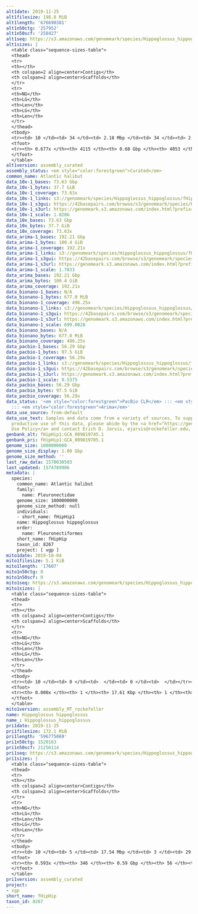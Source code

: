 ```yaml
---
alt1date: 2019-11-25
alt1filesize: 198.8 MiB
alt1length: '676690381'
alt1n50ctg: '257952'
alt1n50scf: '258427'
alt1seq: https://s3.amazonaws.com/genomeark/species/Hippoglossus_hippoglossus/fHipHip1/assembly_curated/fHipHip1.alt.cur.20191125.fasta.gz
alt1sizes: |
  <table class="sequence-sizes-table">
  <thead>
  <tr>
  <th></th>
  <th colspan=2 align=center>Contigs</th>
  <th colspan=2 align=center>Scaffolds</th>
  </tr>
  <tr>
  <th>NG</th>
  <th>LG</th>
  <th>Len</th>
  <th>LG</th>
  <th>Len</th>
  </tr>
  </thead>
  <tbody>
  <tr><td> 10 </td><td> 34 </td><td> 2.18 Mbp </td><td> 34 </td><td> 2.18 Mbp </td></tr><tr><td> 20 </td><td> 93 </td><td> 1.41 Mbp </td><td> 93 </td><td> 1.41 Mbp </td></tr><tr><td> 30 </td><td> 178 </td><td> 0.97 Mbp </td><td> 178 </td><td> 0.97 Mbp </td></tr><tr><td> 40 </td><td> 307 </td><td> 0.58 Mbp </td><td> 307 </td><td> 0.58 Mbp </td></tr><tr style="background-color:#cccccc;"><td> 50 </td><td> 559 </td><td> 257.95 Kbp </td><td> 558 </td><td> 258.43 Kbp </td></tr><tr><td> 60 </td><td> 1525 </td><td> 55.94 Kbp </td><td> 1512 </td><td> 56.85 Kbp </td></tr><tr><td> 70 </td><td> 0 </td><td>  </td><td> 0 </td><td>  </td></tr><tr><td> 80 </td><td> 0 </td><td>  </td><td> 0 </td><td>  </td></tr><tr><td> 90 </td><td> 0 </td><td>  </td><td> 0 </td><td>  </td></tr><tr><td> 100 </td><td> 0 </td><td>  </td><td> 0 </td><td>  </td></tr></tbody>
  <tfoot>
  <tr><th> 0.677x </th><th> 4115 </th><th> 0.68 Gbp </th><th> 4053 </th><th> 0.68 Gbp </th></tr>
  </tfoot>
  </table>
alt1version: assembly_curated
assembly_status: <em style="color:forestgreen">Curated</em>
common_name: Atlantic halibut
data_10x-1_bases: 73.63 Gbp
data_10x-1_bytes: 37.7 GiB
data_10x-1_coverage: 73.63x
data_10x-1_links: s3://genomeark/species/Hippoglossus_hippoglossus/fHipHip1/genomic_data/10x/<br>
data_10x-1_s3gui: https://42basepairs.com/browse/s3/genomeark/species/Hippoglossus_hippoglossus/fHipHip1/genomic_data/10x/
data_10x-1_s3url: https://genomeark.s3.amazonaws.com/index.html?prefix=species/Hippoglossus_hippoglossus/fHipHip1/genomic_data/10x/
data_10x-1_scale: 1.8206
data_10x_bases: 73.63 Gbp
data_10x_bytes: 37.7 GiB
data_10x_coverage: 73.63x
data_arima-1_bases: 192.21 Gbp
data_arima-1_bytes: 100.4 GiB
data_arima-1_coverage: 192.21x
data_arima-1_links: s3://genomeark/species/Hippoglossus_hippoglossus/fHipHip1/genomic_data/arima/<br>
data_arima-1_s3gui: https://42basepairs.com/browse/s3/genomeark/species/Hippoglossus_hippoglossus/fHipHip1/genomic_data/arima/
data_arima-1_s3url: https://genomeark.s3.amazonaws.com/index.html?prefix=species/Hippoglossus_hippoglossus/fHipHip1/genomic_data/arima/
data_arima-1_scale: 1.7833
data_arima_bases: 192.21 Gbp
data_arima_bytes: 100.4 GiB
data_arima_coverage: 192.21x
data_bionano-1_bases: N/A
data_bionano-1_bytes: 677.0 MiB
data_bionano-1_coverage: 496.25x
data_bionano-1_links: s3://genomeark/species/Hippoglossus_hippoglossus/fHipHip1/genomic_data/bionano/<br>
data_bionano-1_s3gui: https://42basepairs.com/browse/s3/genomeark/species/Hippoglossus_hippoglossus/fHipHip1/genomic_data/bionano/
data_bionano-1_s3url: https://genomeark.s3.amazonaws.com/index.html?prefix=species/Hippoglossus_hippoglossus/fHipHip1/genomic_data/bionano/
data_bionano-1_scale: 699.0028
data_bionano_bases: N/A
data_bionano_bytes: 677.0 MiB
data_bionano_coverage: 496.25x
data_pacbio-1_bases: 56.29 Gbp
data_pacbio-1_bytes: 97.5 GiB
data_pacbio-1_coverage: 56.29x
data_pacbio-1_links: s3://genomeark/species/Hippoglossus_hippoglossus/fHipHip1/genomic_data/pacbio/<br>
data_pacbio-1_s3gui: https://42basepairs.com/browse/s3/genomeark/species/Hippoglossus_hippoglossus/fHipHip1/genomic_data/pacbio/
data_pacbio-1_s3url: https://genomeark.s3.amazonaws.com/index.html?prefix=species/Hippoglossus_hippoglossus/fHipHip1/genomic_data/pacbio/
data_pacbio-1_scale: 0.5375
data_pacbio_bases: 56.29 Gbp
data_pacbio_bytes: 97.5 GiB
data_pacbio_coverage: 56.29x
data_status: '<em style="color:forestgreen">PacBio CLR</em> ::: <em style="color:forestgreen">10x</em>
  ::: <em style="color:forestgreen">Arima</em>'
data_use_source: from-default
data_use_text: Samples and data come from a variety of sources. To support fair and
  productive use of this data, please abide by the <a href="https://genome10k.soe.ucsc.edu/data-use-policies/">Data
  Use Policy</a> and contact Erich D. Jarvis, ejarvis@rockefeller.edu, with any questions.
genbank_alt: fHipHip1:GCA_009819745.1
genbank_pri: fHipHip1:GCA_009819705.1
genome_size: 1000000000
genome_size_display: 1.00 Gbp
genome_size_method: ''
last_raw_data: 1570030503
last_updated: 1574789906
metadata: |
  species:
    common_name: Atlantic halibut
    family:
      name: Pleuronectidae
    genome_size: 1000000000
    genome_size_method: null
    individuals:
    - short_name: fHipHip1
    name: Hippoglossus hippoglossus
    order:
      name: Pleuronectiformes
    short_name: fHipHip
    taxon_id: 8267
    project: [ vgp ]
mito1date: 2019-10-04
mito1filesize: 5.1 KiB
mito1length: '17607'
mito1n50ctg: 0
mito1n50scf: 0
mito1seq: https://s3.amazonaws.com/genomeark/species/Hippoglossus_hippoglossus/fHipHip1/assembly_MT_rockefeller/fHipHip1.MT.20191004.fasta.gz
mito1sizes: |
  <table class="sequence-sizes-table">
  <thead>
  <tr>
  <th></th>
  <th colspan=2 align=center>Contigs</th>
  <th colspan=2 align=center>Scaffolds</th>
  </tr>
  <tr>
  <th>NG</th>
  <th>LG</th>
  <th>Len</th>
  <th>LG</th>
  <th>Len</th>
  </tr>
  </thead>
  <tbody>
  <tr><td> 10 </td><td> 0 </td><td>  </td><td> 0 </td><td>  </td></tr><tr><td> 20 </td><td> 0 </td><td>  </td><td> 0 </td><td>  </td></tr><tr><td> 30 </td><td> 0 </td><td>  </td><td> 0 </td><td>  </td></tr><tr><td> 40 </td><td> 0 </td><td>  </td><td> 0 </td><td>  </td></tr><tr style="background-color:#cccccc;"><td> 50 </td><td> 0 </td><td style="background-color:#ff8888;">  </td><td> 0 </td><td style="background-color:#ff8888;">  </td></tr><tr><td> 60 </td><td> 0 </td><td>  </td><td> 0 </td><td>  </td></tr><tr><td> 70 </td><td> 0 </td><td>  </td><td> 0 </td><td>  </td></tr><tr><td> 80 </td><td> 0 </td><td>  </td><td> 0 </td><td>  </td></tr><tr><td> 90 </td><td> 0 </td><td>  </td><td> 0 </td><td>  </td></tr><tr><td> 100 </td><td> 0 </td><td>  </td><td> 0 </td><td>  </td></tr></tbody>
  <tfoot>
  <tr><th> 0.000x </th><th> 1 </th><th> 17.61 Kbp </th><th> 1 </th><th> 17.61 Kbp </th></tr>
  </tfoot>
  </table>
mito1version: assembly_MT_rockefeller
name: Hippoglossus hippoglossus
name_: Hippoglossus_hippoglossus
pri1date: 2019-11-25
pri1filesize: 172.1 MiB
pri1length: '596775069'
pri1n50ctg: 1520163
pri1n50scf: 21256114
pri1seq: https://s3.amazonaws.com/genomeark/species/Hippoglossus_hippoglossus/fHipHip1/assembly_curated/fHipHip1.pri.cur.20191125.fasta.gz
pri1sizes: |
  <table class="sequence-sizes-table">
  <thead>
  <tr>
  <th></th>
  <th colspan=2 align=center>Contigs</th>
  <th colspan=2 align=center>Scaffolds</th>
  </tr>
  <tr>
  <th>NG</th>
  <th>LG</th>
  <th>Len</th>
  <th>LG</th>
  <th>Len</th>
  </tr>
  </thead>
  <tbody>
  <tr><td> 10 </td><td> 5 </td><td> 17.54 Mbp </td><td> 3 </td><td> 29.17 Mbp </td></tr><tr><td> 20 </td><td> 11 </td><td> 11.80 Mbp </td><td> 6 </td><td> 28.51 Mbp </td></tr><tr><td> 30 </td><td> 22 </td><td> 7.02 Mbp </td><td> 10 </td><td> 26.31 Mbp </td></tr><tr><td> 40 </td><td> 40 </td><td> 4.20 Mbp </td><td> 14 </td><td> 24.74 Mbp </td></tr><tr style="background-color:#cccccc;"><td> 50 </td><td> 77 </td><td style="background-color:#88ff88;"> 1.52 Mbp </td><td> 18 </td><td style="background-color:#88ff88;"> 21.26 Mbp </td></tr><tr><td> 60 </td><td> 0 </td><td>  </td><td> 0 </td><td>  </td></tr><tr><td> 70 </td><td> 0 </td><td>  </td><td> 0 </td><td>  </td></tr><tr><td> 80 </td><td> 0 </td><td>  </td><td> 0 </td><td>  </td></tr><tr><td> 90 </td><td> 0 </td><td>  </td><td> 0 </td><td>  </td></tr><tr><td> 100 </td><td> 0 </td><td>  </td><td> 0 </td><td>  </td></tr></tbody>
  <tfoot>
  <tr><th> 0.593x </th><th> 346 </th><th> 0.59 Gbp </th><th> 56 </th><th> 0.60 Gbp </th></tr>
  </tfoot>
  </table>
pri1version: assembly_curated
project:
- vgp
short_name: fHipHip
taxon_id: 8267
---
```

